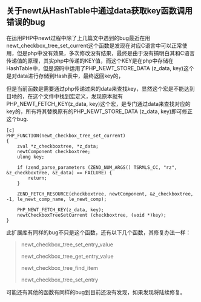 关于newt从HashTable中通过data获取key函数调用错误的bug
-----------------------------------------------------

在运用PHP中newt过程中除了上几篇文中遇到的bug最近在用newt\_checkbox\_tree\_set\_current这个函数是发现在对应C语言中可以正常使用，但是php中没有效果，多次修改没有结果，最终是由于没有搞明白其和C语言传递值的原理，其实php中传递的KEY值，而这个KEY是在php中存储在HashTable中，但是源码中运用了PHP\_NEWT\_STORE\_DATA (z\_data, key)这个是对data进行存储到Hash表中，最终返回key的，

但是当前函数是需要通过php传递过来的data来查找key，显然这个宏是不能达到目地的，在这个文件中找到宏定义，发现原本就有PHP\_NEWT\_FETCH\_KEY(z\_data, key)这个宏，是专门通过data来查找对应的key的，所有将其替换原有的PHP\_NEWT\_STORE\_DATA (z\_data, key)即可修正这个bug.

	[c]
	PHP_FUNCTION(newt_checkbox_tree_set_current)
	{
	    zval *z_checkboxtree, *z_data;
	    newtComponent checkboxtree;
	    ulong key;

	    if (zend_parse_parameters (ZEND_NUM_ARGS() TSRMLS_CC, "rz", &z_checkboxtree, &z_data) == FAILURE) {
	        return;
	    }

	    ZEND_FETCH_RESOURCE(checkboxtree, newtComponent, &z_checkboxtree, -1, le_newt_comp_name, le_newt_comp);

	    PHP_NEWT_FETCH_KEY(z_data, key);
	    newtCheckboxTreeSetCurrent (checkboxtree, (void *)key);
	}

此扩展库有同样的bug不只是这个函数，还有以下几个函数，其修复办法一样：

>newt\_checkbox\_tree\_set\_entry\_value
>
>newt\_checkbox\_tree\_get\_entry\_value
>
>newt\_checkbox\_tree\_find\_item
>
>newt\_checkbox\_tree\_set\_entry


可能还有其他的函数有同样的bug到目前还没有发现，如果发现将陆续修复。
